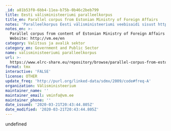 ```yaml
---
_id: a81b53f0-6bb4-11ea-b75b-0b46c2beb799
title: Eesti välisministeeriumi paralleelkorpus
title_en: Parallel corpus from Estonian Ministry of Foreign Affairs
notes: 'Paralleelkorpus Eesti välisministeeriumi veebisaidi sisust http://vm.ee/en'
notes_en: >-
  Parallel corpus from content of Estonian Ministry of Foreign Affairs website.
  Website: http://vm.ee/en
category: Valitsus ja avalik sektor
category_en: Government and Public Sector
name: valisministeeriumi paralleelkorpus
url: >-
  https://www.elrc-share.eu/repository/browse/parallel-corpus-from-estonian-ministry-of-foreign-affairs-processed/8a70f41c6d1b11e7b7d400155d0267067be063c788d84a089be2732f8396972b/
format: tmx
interactive: 'FALSE'
license: OTHER
update_freq: 'http://purl.org/linked-data/sdmx/2009/code#freq-A'
organization: Välisministeerium
maintainer_name: ''
maintainer_email: vminfo@vm.ee
maintainer_phone: ''
date_issued: '2020-03-21T20:43:44.805Z'
date_modified: '2020-03-21T20:43:44.805Z'
---
```

undefined
